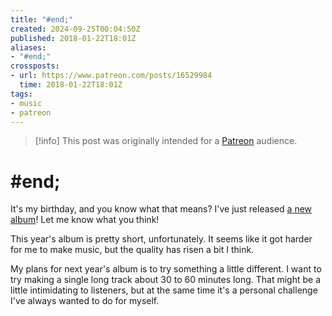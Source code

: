 ```yaml
---
title: "#end;"
created: 2024-09-25T00:04:50Z
published: 2018-01-22T18:01Z
aliases:
- "#end;"
crossposts:
- url: https://www.patreon.com/posts/16529984
  time: 2018-01-22T18:01Z
tags:
- music
- patreon
---
```


> [!info]
> This post was originally intended for a [Patreon](../tags/patreon.md) audience.

# \#end;

It's my birthday, and you know what that means? I've just released [a new album](http://exodrifter.bandcamp.com/album/end)! Let me know what you think!

This year's album is pretty short, unfortunately. It seems like it got harder for me to make music, but the quality has risen a bit I think.

My plans for next year's album is to try something a little different. I want to try making a single long track about 30 to 60 minutes long. That might be a little intimidating to listeners, but at the same time it's a personal challenge I've always wanted to do for myself.
